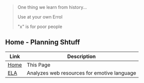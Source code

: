 > One thing we learn from history...
>
> Use at your own Errol
>
> "x" is for poor people

## Home - Planning Shtuff

 Link | Description 
------|-------------------
 [Home](README.md) | This Page
 [ELA](EmotiveLanguageAnalyzer.md) | Analyzes web resources for emotive language
